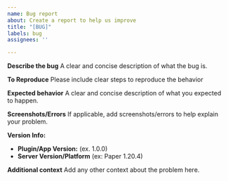 ```yaml
---
name: Bug report
about: Create a report to help us improve
title: "[BUG]"
labels: bug
assignees: ''

---
```


**Describe the bug**
A clear and concise description of what the bug is.

**To Reproduce**
Please include clear steps to reproduce the behavior

**Expected behavior**
A clear and concise description of what you expected to happen.

**Screenshots/Errors**
If applicable, add screenshots/errors to help explain your problem.

**Version Info:**
 - **Plugin/App Version:** (ex. 1.0.0)
 - **Server Version/Platform** (ex: Paper 1.20.4)

**Additional context**
Add any other context about the problem here.

